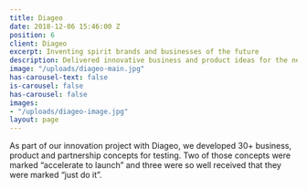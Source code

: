 ```yaml
---
title: Diageo
date: 2018-12-06 15:46:00 Z
position: 6
client: Diageo
excerpt: Inventing spirit brands and businesses of the future
description: Delivered innovative business and product ideas for the next three years
image: "/uploads/diageo-main.jpg"
has-carousel-text: false
is-carousel: false
has-carousel: false
images:
- "/uploads/diageo-image.jpg"
layout: page
---
```


As part of our innovation project with Diageo, we developed 30+ business, product and partnership concepts for testing. Two of those concepts were marked “accelerate to launch” and three were so well received that they were marked “just do it”.
